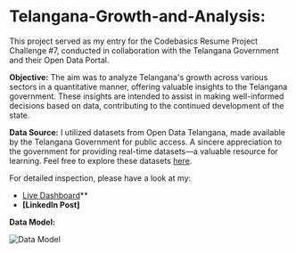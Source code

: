 # Telangana-Growth-and-Analysis:

This project served as my entry for the Codebasics Resume Project Challenge #7, conducted in collaboration with the Telangana Government and their Open Data Portal.

**Objective:**
The aim was to analyze Telangana's growth across various sectors in a quantitative manner, offering valuable insights to the Telangana government. These insights are intended to assist in making well-informed decisions based on data, contributing to the continued development of the state.

**Data Source:**
I utilized datasets from Open Data Telangana, made available by the Telangana Government for public access. A sincere appreciation to the government for providing real-time datasets—a valuable resource for learning. Feel free to explore these datasets [here](https://data.telangana.gov.in/).

For detailed inspection, please have a look at my:

-  [Live Dashboard](https://app.powerbi.com/view?r=eyJrIjoiZjUyNmZlNjYtMjJkYS00M2Q5LWE5NDItZTM3MTA5MGVkZmFlIiwidCI6IjU4Mzc4NDk5LTA0ZmMtNGI2Ni1hZGQ0LWEzMTQyYzI0OTIzNCJ9)**
- **[LinkedIn Post]**

**Data Model:**

![Data Model](https://github.com/user-attachments/assets/31adf456-7324-4418-8fae-6c2132f54e2d)
